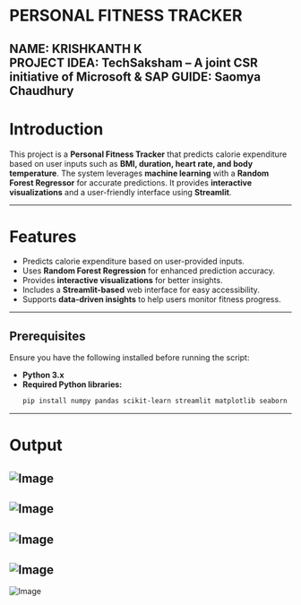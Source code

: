 # PERSONAL FITNESS TRACKER

**NAME:** KRISHKANTH K  
**PROJECT IDEA:** TechSaksham – A joint CSR initiative of Microsoft & SAP
**GUIDE:** Saomya Chaudhury 
---

# **Introduction**  
This project is a **Personal Fitness Tracker** that predicts calorie expenditure based on user inputs such as **BMI, duration, heart rate, and body temperature**. The system leverages **machine learning** with a **Random Forest Regressor** for accurate predictions. It provides **interactive visualizations** and a user-friendly interface using **Streamlit**.

---

# **Features**  

- Predicts calorie expenditure based on user-provided inputs.  
- Uses **Random Forest Regression** for enhanced prediction accuracy.  
- Provides **interactive visualizations** for better insights.  
- Includes a **Streamlit-based** web interface for easy accessibility.  
- Supports **data-driven insights** to help users monitor fitness progress.  

---
## **Prerequisites**  

Ensure you have the following installed before running the script:

- **Python 3.x**  
- **Required Python libraries:**  
  ```sh
  pip install numpy pandas scikit-learn streamlit matplotlib seaborn

---

# **Output**
![Image](https://github.com/user-attachments/assets/516eb87d-e7cb-4cfe-9230-aba1f9507fa4)
---
![Image](https://github.com/user-attachments/assets/c6226184-64f6-47e8-aece-8acf025aeac5)
---
![Image](https://github.com/user-attachments/assets/262a6d3b-cbd4-4f42-b72d-db9932f59eef)
---
![Image](https://github.com/user-attachments/assets/f20b271b-8551-4eb9-892d-eae1f48c180a)
---
![Image](https://github.com/user-attachments/assets/82109c88-612a-4475-b44c-9d9f0064e205)
